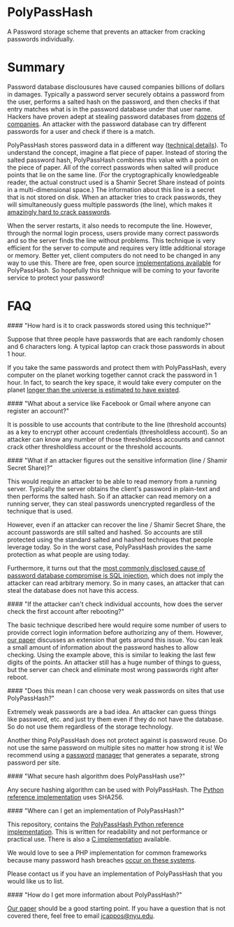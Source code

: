 PolyPassHash
============

A Password storage scheme that prevents an attacker from cracking passwords individually.   


Summary
=======

Password database disclousures have caused companies billions of dollars in damages.   Typically a password server securely obtains a password from the user, performs a salted hash on the password, and then checks if that entry matches what is in the password database under that user name.   Hackers have proven adept at stealing password databases from [dozens](https://isis.poly.edu/~jcappos/papers/tr-cse-2013-02.pdf) [of](http://www.zdnet.com/blog/security/pwnedlist-alerts-you-when-youve-been-hacked-for-a-price/10943) [companies](http://blog.passwordresearch.com/2013/02/passwords-found-in-wild-for-january-2013.html).  An attacker with the password database can try different passwords for a user and check if there is a match.

PolyPassHash stores password data in a different way ([technical details](https://github.com/JustinCappos/PolyPassHash/blob/master/academic-writeup/paper.pdf)).   To understand the concept, imagine a flat piece of paper.   Instead of storing the salted password hash, PolyPassHash combines this value with a point on the piece of paper.   All of the correct passwords when salted will produce points that lie on the same line.   (For the cryptographically knowledgeable reader, the actual construct used is a Shamir Secret Share instead of points in a multi-dimensional space.)   The information about this line is a secret that is not stored on disk.   When an attacker tries to crack passwords, they will simultaneously guess multiple passwords (the line), which makes it [amazingly hard to crack passwords](#hardtocompute).   

When the server restarts, it also needs to recompute the line.   However, through the normal login process, users provide many correct passwords and so the server finds the line without problems.   This technique is very efficient for the server to compute and requires very little additional storage or memory.   Better yet, client computers do not need to be changed in any way to use this.   There are free, open source [implementations available](#implementation) for PolyPassHash. So hopefully this technique will be coming to your favorite service to protect your password!


FAQ
===

<a name="hardtocompute"/>
#### "How hard is it to crack passwords stored using this technique?"

Suppose that three people have passwords that are each randomly chosen and 6 characters long.   A typical laptop can crack those passwords in about 1 hour.   

If you take the same passwords and protect them with PolyPassHash, every computer on the planet working together cannot crack the password in 1 hour.   In fact, to search the key space, it would take every computer on the planet [longer than the universe is estimated to have existed](https://github.com/JustinCappos/PolyPassHash/blob/master/academic-writeup/paper.pdf).

<a name="thresholdless"/>
#### "What about a service like Facebook or Gmail where anyone can register an account?"

It is possible to use accounts that contribute to the line (threshold accounts) as a key to encrypt other account credentials (thresholdless account).   So an attacker can know any number of those thresholdless accounts and cannot crack other thresholdless account or the threshold accounts.   


<a name="breakssystem"/>
#### "What if an attacker figures out the sensitive information (line / Shamir Secret Share)?"

This would require an attacker to be able to read memory from a running server.   Typically the server obtains the client's password in plain-text and then performs the salted hash.   So if an attacker can read memory on a running server, they can steal passwords unencrypted regardless of the technique that is used.

However, even if an attacker can recover the line / Shamir Secret Share, the account passwords are still salted and hashed.   So accounts are still protected using the standard salted and hashed techniques that people leverage today.   So in the worst case, PolyPassHash provides the same protection as what people are using today.

Furthermore, it turns out that the [most commonly disclosed cause of password database compromise is SQL injection](https://isis.poly.edu/~jcappos/papers/tr-cse-2013-02.pdf), which does not imply the attacker can read arbitrary memory.   So in many cases, an attacker that can steal the database does not have this access.

<a name="restart"/>
#### "If the attacker can't check individual accounts, how does the server check the first account after rebooting?"

The basic technique described here would require some number of users to provide correct login information before authorizing any of them.   However, [our paper](https://github.com/JustinCappos/PolyPassHash/blob/master/academic-writeup/paper.pdf) discusses an extension that gets around this issue.   You can leak a small amount of information about the password hashes to allow checking.   Using the example above, this is similar to leaking the last few digits of the points.   An attacker still has a huge number of things to guess, but the server can check and eliminate most wrong passwords right after reboot.

<a name="weakpasswords"/>
#### "Does this mean I can choose very weak passwords on sites that use PolyPassHash?"

Extremely weak passwords are a bad idea.   An attacker can guess things like password, etc. and just try them even if they do not have the database.   So do not use them regardless of the storage technology.

Another thing PolyPassHash does not protect against is password reuse.   Do not use the same password on multiple sites no matter how strong it is!   We recommend using a [password](https://lastpass.com) [manager](https://agilebits.com/onepassword) that generates a separate, strong password per site.

<a name="hashalg"/>
#### "What secure hash algorithm does PolyPassHash use?"

Any secure hashing algorithm can be used with PolyPassHash.   The [Python reference implementation](python-reference-implementation) uses SHA256.


<a name="implementation"/>
#### "Where can I get an implementation of PolyPassHash?"

This repository, contains the [PolyPassHash Python reference implementation](python-reference-implementation).   This is written for readability and not performance or practical use.   There is also a [C implementation](https://github.com/SantiagoTorres/PolyPassHash-C) available.

We would love to see a PHP implementation for common frameworks because many password hash breaches [occur on these systems](http://blog.passwordresearch.com/2013/02/passwords-found-in-wild-for-january-2013.html).

Please contact us if you have an implementation of PolyPassHash that you would like us to list.


<a name="moreinfo"/>
#### "How do I get more information about PolyPassHash?"

[Our paper](https://github.com/JustinCappos/PolyPassHash/blob/master/academic-writeup/paper.pdf) should be a good starting point.   If you have a question that is not covered there, feel free to email jcappos@nyu.edu.
